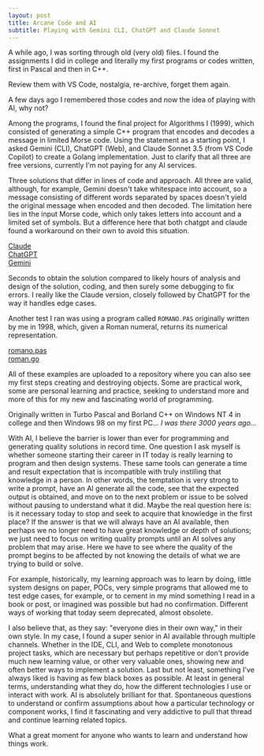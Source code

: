 ```yaml
---
layout: post
title: Arcane Code and AI
subtitle: Playing with Gemini CLI, ChatGPT and Claude Sonnet
---
```


A while ago, I was sorting through old (very old) files. I found the assignments I did in college and literally my first programs or codes written, first in Pascal and then in C++.

Review them with VS Code, nostalgia, re-archive, forget them again.

A few days ago I remembered those codes and now the idea of ​​playing with AI, why not?

Among the programs, I found the final project for Algorithms I (1999), which consisted of generating a simple C++ program that encodes and decodes a message in limited Morse code. Using the statement as a starting point, I asked Gemini (CLI), ChatGPT (Web), and Claude Sonnet 3.5 (from VS Code Copilot) to create a Golang implementation. Just to clarify that all three are free versions, currently I'm not paying for any AI services.

Three solutions that differ in lines of code and approach. All three are valid, although, for example, Gemini doesn't take whitespace into account, so a message consisting of different words separated by spaces doesn't yield the original message when encoded and then decoded. The limitation here lies in the input Morse code, which only takes letters into account and a limited set of symbols. But a difference here that both chatgpt and claude found a workaround on their own to avoid this situation.

[Claude](https://github.com/mamcer/arcane-code/blob/main/algoritmos-1/claude/main.go)  
[ChatGPT](https://github.com/mamcer/arcane-code/blob/main/algoritmos-1/gpt/main.go)  
[Gemini](https://github.com/mamcer/arcane-code/blob/main/algoritmos-1/gemini/main.go)  

Seconds to obtain the solution compared to likely hours of analysis and design of the solution, coding, and then surely some debugging to fix errors. I really like the Claude version, closely followed by ChatGPT for the way it handles edge cases.

Another test I ran was using a program called `ROMANO.PAS` originally written by me in 1998, which, given a Roman numeral, returns its numerical representation.

[romano.pas](https://github.com/mamcer/arcane-code/blob/main/programacion-1/ROMANO.PAS)  
[roman.go](https://github.com/mamcer/arcane-code/blob/main/programacion-1/roman.go)

All of these examples are uploaded to a repository where you can also see my first steps creating and destroying objects. Some are practical work, some are personal learning and practice, seeking to understand more and more of this for my new and fascinating world of programming.

Originally written in Turbo Pascal and Borland C++ on Windows NT 4 in college and then Windows 98 on my first PC... _I was there 3000 years ago..._

With AI, I believe the barrier is lower than ever for programming and generating quality solutions in record time. One question I ask myself is whether someone starting their career in IT today is really learning to program and then design systems. These same tools can generate a time and result expectation that is incompatible with truly instilling that knowledge in a person. In other words, the temptation is very strong to write a prompt, have an AI generate all the code, see that the expected output is obtained, and move on to the next problem or issue to be solved without pausing to understand what it did. Maybe the real question here is: is it necessary today to stop and seek to acquire that knowledge in the first place? If the answer is that we will always have an AI available, then perhaps we no longer need to have great knowledge or depth of solutions; we just need to focus on writing quality prompts until an AI solves any problem that may arise. Here we have to see where the quality of the prompt begins to be affected by not knowing the details of what we are trying to build or solve.

For example, historically, my learning approach was to learn by doing, little system designs on paper, POCs, very simple programs that allowed me to test edge cases, for example, or to cement in my mind something I read in a book or post, or imagined was possible but had no confirmation. Different ways of working that today seem deprecated, almost obsolete.

I also believe that, as they say: "everyone dies in their own way," in their own style. In my case, I found a super senior in AI available through multiple channels. Whether in the IDE, CLI, and Web to complete monotonous project tasks, which are necessary but perhaps repetitive or don't provide much new learning value, or other very valuable ones, showing new and often better ways to implement a solution. Last but not least, something I've always liked is having as few black boxes as possible. At least in general terms, understanding what they do, how the different technologies I use or interact with work. AI is absolutely brilliant for that. Spontaneous questions to understand or confirm assumptions about how a particular technology or component works, I find it fascinating and very addictive to pull that thread and continue learning related topics.

What a great moment for anyone who wants to learn and understand how things work.